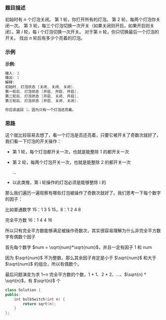 ### 题目描述

初始时有 *n* 个灯泡关闭。 第 1 轮，你打开所有的灯泡。 第 2 轮，每两个灯泡你关闭一次。 第 3 轮，每三个灯泡切换一次开关（如果关闭则开启，如果开启则关闭）。第 *i* 轮，每 *i* 个灯泡切换一次开关。 对于第 *n* 轮，你只切换最后一个灯泡的开关。 找出 *n* 轮后有多少个亮着的灯泡。

### 示例

**示例:**

```C++
输入: 3
输出: 1 
解释: 
初始时, 灯泡状态 [关闭, 关闭, 关闭].
第一轮后, 灯泡状态 [开启, 开启, 开启].
第二轮后, 灯泡状态 [开启, 关闭, 开启].
第三轮后, 灯泡状态 [开启, 关闭, 关闭]. 

你应该返回 1，因为只有一个灯泡还亮着。
```

### 思路

这个就比较容易去想了，看一个灯泡是否还亮着，只要它被开关了奇数次就好了，我们看一下灯泡的开关操作：

- 第 1 轮，每个灯泡都开关一次，也就是能整除 1 的都开关一次
- 第 2 轮，每两个灯泡开关一次，也就是能整除 2 的都开关一次

   ...

- 以此类推，第 i 轮操作的灯泡必须是能够整除 i 的

那么我们遍历一遍观察有哪些灯泡被操作了奇数次就好了。我们思考一下每个数字的因子：

比如普通数字 15：1 3 5 15，8：1 2 4 8

完全平方数 16：1 4 4 16

所以只有完全平方数能够满足被操作奇数次，其实很容易理解为什么非完全平方数字有偶数个因子

首先每个数字 $num = \sqrt{num}*\sqrt{num}$，并且一定有因子 1 和 num

因为 $\sqrt{num}$ 不为整数，那么其余因子肯定是小于  $\sqrt{num}$  和大于  $\sqrt{num}$  的组合，所以有偶数个。

最后问题演变为求 1~n 完全平方数的个数，1 * 1、2 * 2、...、$\sqrt{n} * \sqrt{n}$，有 $\sqrt{n}$ 个 

```C++
class Solution {
public:
    int bulbSwitch(int n) {
        return sqrt(n);
    }
};
```

